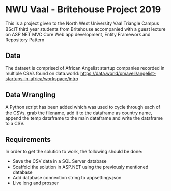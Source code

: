 # NWU Vaal - Britehouse Project 2019
This is a project given to the North West University Vaal Triangle Campus BScIT third year students from Britehouse accompanied with a guest lecture on ASP.NET MVC Core Web app development, Entity Framework and Repository Pattern

## Data
The dataset is comprised of African Angelist startup companies recorded in multiple CSVs found on data.world: https://data.world/omayeli/angelist-startups-in-africa/workspace/intro

## Data Wrangling
A Python script has been added which was used to cycle through each of the CSVs, grab the filename, add it to the dataframe as country name, append the temp dataframe to the main dataframe and write the dataframe to a CSV.

## Requirements
In order to get the solution to work, the following should be done:
- Save the CSV data in a SQL Server database
- Scaffold the solution in ASP.NET using the previously mentioned database
- Add database connection string to appsettings.json
- Live long and prosper
